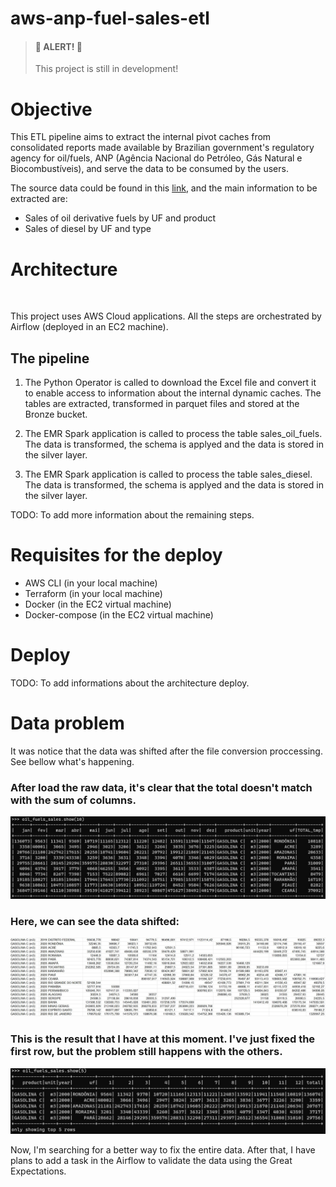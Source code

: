 # aws-anp-fuel-sales-etl


> #### :rotating_light: ALERT! :rotating_light:
> This project is still in development!


# Objective

This ETL pipeline aims to extract the internal pivot caches from consolidated reports made available by Brazilian government's regulatory agency for oil/fuels, ANP (Agência Nacional do Petróleo, Gás Natural e Biocombustíveis), and serve the data to be consumed by the users.

The source data could be found in this [link](https://github.com/raizen-analytics/data-engineering-test/raw/master/assets/vendas-combustiveis-m3.xls), and the main information to be extracted are:
- Sales of oil derivative fuels by UF and product
- Sales of diesel by UF and type

# Architecture
<img src="./git_sources/anp-architecture.excalidraw.png" alt="">

This project uses AWS Cloud applications. All the steps are orchestrated by Airflow (deployed in an EC2 machine).

## The pipeline
1. The Python Operator is called to download the Excel file and convert it to enable access to information about the internal dynamic caches. The tables are extracted, transformed in parquet files and stored at the Bronze bucket.

2. The EMR Spark application is called to process the table sales_oil_fuels. The data is transformed, the schema is applyed and the data is stored in the silver layer.

3. The EMR Spark application is called to process the table sales_diesel. The data is transformed, the schema is applyed and the data is stored in the silver layer.

TODO: To add more information about the remaining steps.

# Requisites for the deploy
- AWS CLI (in your local machine)
- Terraform (in your local machine)
- Docker (in the EC2 virtual machine)
- Docker-compose (in the EC2 virtual machine)

# Deploy
TODO: To add informations about the architecture deploy.

# Data problem

It was notice that the data was shifted after the file conversion proccessing. See bellow what's happening.

### After load the raw data, it's clear that the total doesn't match with the sum of columns.
<img src="./git_sources/data_shift_problem1.jpg" alt="">

### Here, we can see the data shifted:
<img src="./git_sources/data_shift_problem2.jpg" alt="">


### This is the result that I have at this moment. I've just fixed the first row, but the problem still happens  with the others.
<img src="./git_sources/data_shift_almost_resolved.jpg" alt="">

Now, I'm searching for a better way to fix the entire data. After that, I have plans to add a task in the Airflow to validate the data using the Great Expectations.
